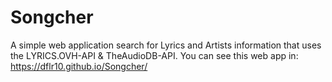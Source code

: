 # Songcher
A simple web application search for Lyrics and Artists information that uses the LYRICS.OVH-API &amp; TheAudioDB-API. 
You can see this web app in: https://dflr10.github.io/Songcher/
